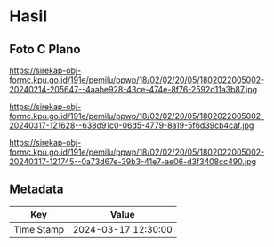 # Hasil

## Foto C Plano

https://sirekap-obj-formc.kpu.go.id/191e/pemilu/ppwp/18/02/02/20/05/1802022005002-20240214-205647--4aabe928-43ce-474e-8f76-2592d11a3b87.jpg

https://sirekap-obj-formc.kpu.go.id/191e/pemilu/ppwp/18/02/02/20/05/1802022005002-20240317-121628--638d91c0-06d5-4779-8a19-5f6d39cb4caf.jpg

https://sirekap-obj-formc.kpu.go.id/191e/pemilu/ppwp/18/02/02/20/05/1802022005002-20240317-121745--0a73d67e-39b3-41e7-ae06-d3f3408cc490.jpg


## Metadata

| Key        | Value               |
| ---------- | ------------------- |
| Time Stamp | 2024-03-17 12:30:00 |



